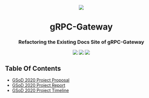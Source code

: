 <div align="center">
<img src="assets/logo.svg" />
<br />
<h1>gRPC-Gateway</h1>
<h3>
Refactoring the Existing Docs Site of gRPC-Gateway
</h3>
<a href="https://github.com/iamrajiv/GSoD-2020/network/members"><img src="https://img.shields.io/github/forks/iamrajiv/GSoD-2020?color=f2bd42&style=for-the-badge" /></a>
<a href="https://github.com/iamrajiv/GSoD-2020/stargazers"><img src="https://img.shields.io/github/stars/iamrajiv/GSoD-2020?color=f2bd42&style=for-the-badge" /></a>
<a href="https://github.com/iamrajiv/GSoD-2020/blob/master/LICENSE"><img src="https://img.shields.io/github/license/iamrajiv/GSoD-2020?color=f2bd42&style=for-the-badge" /></a>
</div>

## Table Of Contents

- [GSoD 2020 Project Proposal](GSoD_2020_Project_Proposal.md)
- [GSoD 2020 Project Report](GSoD_2020_Project_Report.md)
- [GSoD 2020 Project Timeline](GSoD_2020_Project_Timeline.md)

